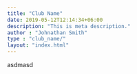 ```yaml
---
title: "Club Name"
date: 2019-05-12T12:14:34+06:00
description: "This is meta description."
author : "Johnathan Smith"
type : "club_name/"
layout: "index.html"
---
```


asdmasd